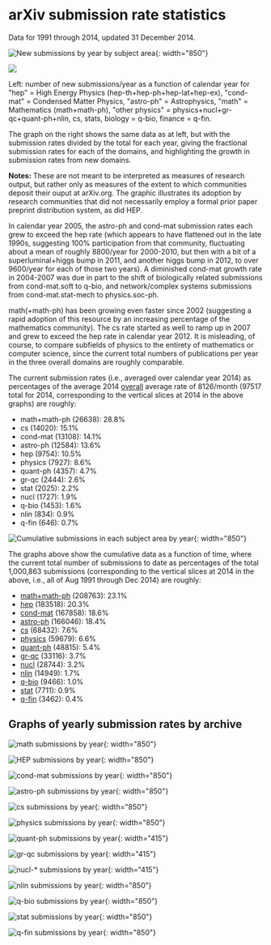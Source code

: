 arXiv submission rate statistics
================================

Data for 1991 through 2014, updated 31 December 2014.

![New submissions by year by subject area](newsubs.png){: width="850"}

![](newsubs.png)

Left: number of new submissions/year as a function of calendar year for
"hep" = High Energy Physics (hep-th+hep-ph+hep-lat+hep-ex), "cond-mat" =
Condensed Matter Physics, "astro-ph" = Astrophysics, "math" =
Mathematics (math+math-ph), "other physics" =
physics+nucl+gr-qc+quant-ph+nlin, cs, stats, biology = q-bio, finance =
q-fin.

The graph on the right shows the same data as at left, but with the
submission rates divided by the total for each year, giving the
fractional submission rates for each of the domains, and highlighting
the growth in submission rates from new domains.

**Notes:** These are not meant to be interpreted as measures of research
output, but rather only as measures of the extent to which communities
deposit their ouput at arXiv.org. The graphic illustrates its adoption
by research communities that did not necessarily employ a formal prior
paper preprint distribution system, as did HEP.

In calendar year 2005, the astro-ph and cond-mat submission rates each
grew to exceed the hep rate (which appears to have flattened out in the
late 1990s, suggesting 100% participation from that community,
fluctuating about a mean of roughly 8800/year for 2000-2010, but then
with a bit of a superluminal+higgs bump in 2011, and another higgs bump
in 2012, to over 9600/year for each of those two years). A diminished
cond-mat growth rate in 2004-2007 was due in part to the shift of
biologically related submissions from cond-mat.soft to q-bio, and
network/complex systems submissions from cond-mat.stat-mech to
physics.soc-ph.

math(+math-ph) has been growing even faster since 2002 (suggesting a
rapid adoption of this resource by an increasing percentage of the
mathematics community). The cs rate started as well to ramp up in 2007
and grew to exceed the hep rate in calendar year 2012. It is misleading,
of course, to compare subfields of physics to the entirety of
mathematics or computer science, since the current total numbers of
publications per year in the three overall domains are roughly
comparable.

The current submission rates (i.e., averaged over calendar year 2014) as
percentages of the average 2014
[overall](http://arxiv.org/stats/monthly_submissions) average rate of
8126/month (97517 total for 2014, corresponding to the vertical slices
at 2014 in the above graphs) are roughly:

-   math+math-ph (26638): 28.8%
-   cs (14020): 15.1%
-   cond-mat (13108): 14.1%
-   astro-ph (12584): 13.6%
-   hep (9754): 10.5%
-   physics (7927): 8.6%
-   quant-ph (4357): 4.7%
-   gr-qc (2444): 2.6%
-   stat (2025): 2.2%
-   nucl (1727): 1.9%
-   q-bio (1453): 1.6%
-   nlin (834): 0.9%
-   q-fin (646): 0.7%

![Cumulative submissions in each subject area by year](cumsubs.png){: width="850"}

The graphs above show the cumulative data as a function of time, where
the current total number of submissions to date as percentages of the
total 1,000,863 submissions (corresponding to the vertical slices at
2014 in the above, i.e., all of Aug 1991 through Dec 2014) are roughly:

-   [math+math-ph](math_yearly.png) (208763): 23.1%
-   [hep](hep_yearly.png) (183518): 20.3%
-   [cond-mat](cond-mat_yearly.png) (167858): 18.6%
-   [astro-ph](astro-ph_yearly.png) (166046): 18.4%
-   [cs](cs_yearly.png) (68432): 7.6%
-   [physics](physics_yearly.png) (59679): 6.6%
-   [quant-ph](quant-ph_yearly.png) (48815): 5.4%
-   [gr-qc](gr-qc_yearly.png) (33116): 3.7%
-   [nucl](nucl_yearly.png) (28744): 3.2%
-   [nlin](nlin_yearly.png) (14949): 1.7%
-   [q-bio](q-bio_yearly.png) (9466): 1.0%
-   [stat](stat_yearly.png) (7711): 0.9%
-   [q-fin](q-fin_yearly.png) (3462): 0.4%

Graphs of yearly submission rates by archive
--------------------------------------------

![math submissions by year](math_yearly.png){: width="850"}

![HEP submissions by year](hep_yearly.png){: width="850"}

![cond-mat submissions by year](cond-mat_yearly.png){: width="850"}

![astro-ph submissions by year](astro-ph_yearly.png){: width="850"}

![cs submissions by year](cs_yearly.png){: width="850"}

![physics submissions by year](physics_yearly.png){: width="850"}

![quant-ph submissions by year](quant-ph_yearly.png){: width="415"}

![gr-qc submissions by year](gr-qc_yearly.png){: width="415"}

![nucl-* submissions by year](nucl_yearly.png){: width="415"}

![nlin submissions by year](nlin_yearly.png){: width="850"}

![q-bio submissions by year](q-bio_yearly.png){: width="850"}

![stat submissions by year](stat_yearly.png){: width="850"}

![q-fin submissions by year](q-fin_yearly.png){: width="850"}
